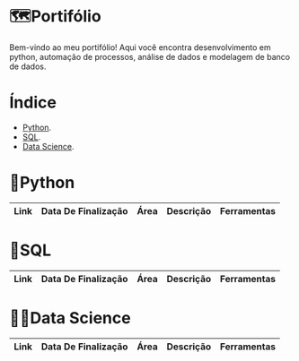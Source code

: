 # 🗺️Portifólio
Bem-vindo ao meu portifólio! Aqui você encontra desenvolvimento em python, automação de processos, análise de dados e modelagem de banco de dados.

# Índice
- [Python](https://github.com/bispo-eugenio/bispo-eugenio/edit/main/README.md#Python).
- [SQL](https://github.com/bispo-eugenio/bispo-eugenio/edit/main/README.md#sql).
- [Data Science](https://github.com/bispo-eugenio/bispo-eugenio/edit/main/README.md#sql).


# 🐍Python
|Link|Data De Finalização|Área|Descrição|Ferramentas|
|---|---|---|---|---|

# 💾SQL
|Link|Data De Finalização|Área|Descrição|Ferramentas|
|---|---|---|---|---|

# 👨‍💻Data Science
|Link|Data De Finalização|Área|Descrição|Ferramentas|
|---|---|---|---|---|
